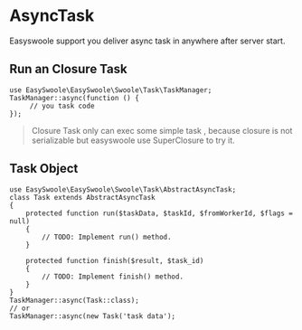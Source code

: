 # AsyncTask
Easyswoole support you deliver async task in anywhere after server start.

## Run an Closure Task
```
use EasySwoole\EasySwoole\Swoole\Task\TaskManager;
TaskManager::async(function () {
     // you task code
});
```

> Closure Task only can exec some simple task , because closure is not serializable but easyswoole use SuperClosure to try it.

## Task Object
```
use EasySwoole\EasySwoole\Swoole\Task\AbstractAsyncTask;
class Task extends AbstractAsyncTask
{
    protected function run($taskData, $taskId, $fromWorkerId, $flags = null)
    {
        // TODO: Implement run() method.
    }

    protected function finish($result, $task_id)
    {
        // TODO: Implement finish() method.
    }
}
TaskManager::async(Task::class);
// or
TaskManager::async(new Task('task data');
```